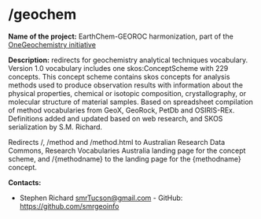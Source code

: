
# /geochem

**Name of the project:** EarthChem-GEOROC harmonization, part of the [OneGeochemistry initiative](https://onegeochemistry.github.io/)

**Description:** redirects for geochemistry analytical techniques vocabulary.  Version 1.0 vocabulary includes one skos:ConceptScheme with 229 concepts. This concept scheme contains skos concepts for analysis methods used to produce observation results with information about the physical properties, chemical or isotopic composition, crystallography, or molecular structure of material samples. Based on spreadsheet compilation of method vocabularies from GeoX, GeoRock, PetDb and OSIRIS-REx. Definitions added and updated based on web research, and SKOS serialization by S.M. Richard.

Redirects /, /method and /method.html to Australian Research Data Commons, Research Vocabularies Australia landing page for the concept scheme, and /{methodname} to the landing page for the {methodname} concept. 



**Contacts:**
* Stephen Richard <smrTucson@gmail.com> - GitHub: https://github.com/smrgeoinfo
